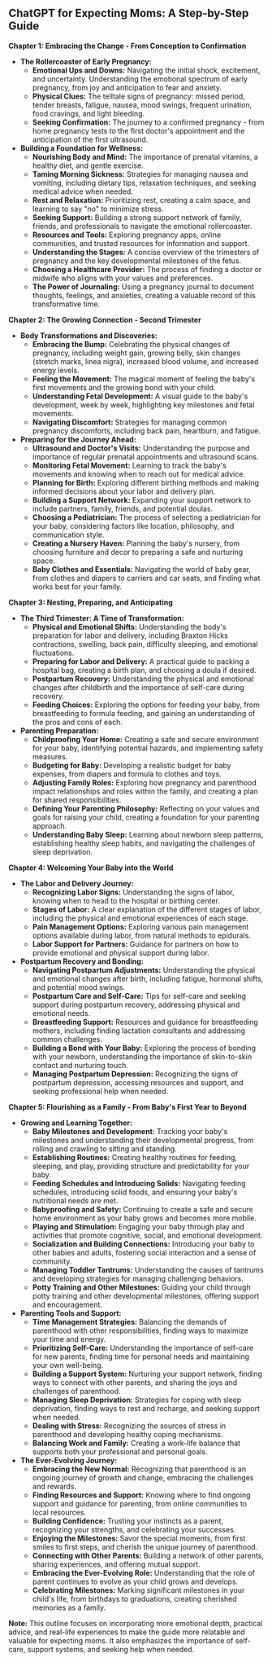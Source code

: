 ## ChatGPT for Expecting Moms: A Step-by-Step Guide

**Chapter 1:  Embracing the Change - From Conception to Confirmation**

* **The Rollercoaster of Early Pregnancy:**
    * **Emotional Ups and Downs:**  Navigating the initial shock, excitement, and uncertainty. Understanding the emotional spectrum of early pregnancy, from joy and anticipation to fear and anxiety.
    * **Physical Clues:** The telltale signs of pregnancy: missed period, tender breasts, fatigue, nausea, mood swings, frequent urination, food cravings, and light bleeding. 
    * **Seeking Confirmation:**  The journey to a confirmed pregnancy - from home pregnancy tests to the first doctor's appointment and the anticipation of the first ultrasound. 
* **Building a Foundation for Wellness:**
    * **Nourishing Body and Mind:** The importance of prenatal vitamins, a healthy diet, and gentle exercise. 
    * **Taming Morning Sickness:** Strategies for managing nausea and vomiting, including dietary tips, relaxation techniques, and seeking medical advice when needed.
    * **Rest and Relaxation:** Prioritizing rest, creating a calm space, and learning to say "no" to minimize stress.
    * **Seeking Support:** Building a strong support network of family, friends, and professionals to navigate the emotional rollercoaster. 
    * **Resources and Tools:** Exploring pregnancy apps, online communities, and trusted resources for information and support.
    * **Understanding the Stages:**  A concise overview of the trimesters of pregnancy and the key developmental milestones of the fetus.
    * **Choosing a Healthcare Provider:**  The process of finding a doctor or midwife who aligns with your values and preferences.
    * **The Power of Journaling:**  Using a pregnancy journal to document thoughts, feelings, and anxieties, creating a valuable record of this transformative time.

**Chapter 2:  The Growing Connection -  Second Trimester**

* **Body Transformations and Discoveries:**
    * **Embracing the Bump:**  Celebrating the physical changes of pregnancy, including weight gain, growing belly, skin changes (stretch marks, linea nigra), increased blood volume, and increased energy levels. 
    * **Feeling the Movement:** The magical moment of feeling the baby's first movements and the growing bond with your child.
    * **Understanding Fetal Development:**  A visual guide to the baby's development, week by week, highlighting key milestones and fetal movements.
    * **Navigating Discomfort:**  Strategies for managing common pregnancy discomforts, including back pain, heartburn, and fatigue.  
* **Preparing for the Journey Ahead:**
    * **Ultrasound and Doctor's Visits:** Understanding the purpose and importance of regular prenatal appointments and ultrasound scans. 
    * **Monitoring Fetal Movement:**  Learning to track the baby's movements and knowing when to reach out for medical advice.
    * **Planning for Birth:**  Exploring different birthing methods and making informed decisions about your labor and delivery plan. 
    * **Building a Support Network:**  Expanding your support network to include partners, family, friends, and potential doulas.
    * **Choosing a Pediatrician:**  The process of selecting a pediatrician for your baby, considering factors like location, philosophy, and communication style.
    * **Creating a Nursery Haven:**  Planning the baby's nursery, from choosing furniture and decor to preparing a safe and nurturing space. 
    * **Baby Clothes and Essentials:**  Navigating the world of baby gear, from clothes and diapers to carriers and car seats, and finding what works best for your family.

**Chapter 3:  Nesting, Preparing, and Anticipating**

* **The Third Trimester: A Time of Transformation:**
    * **Physical and Emotional Shifts:**  Understanding the body's preparation for labor and delivery, including Braxton Hicks contractions, swelling, back pain, difficulty sleeping, and emotional fluctuations.
    * **Preparing for Labor and Delivery:**  A practical guide to packing a hospital bag, creating a birth plan, and choosing a doula if desired. 
    * **Postpartum Recovery:**  Understanding the physical and emotional changes after childbirth and the importance of self-care during recovery.
    * **Feeding Choices:**  Exploring the options for feeding your baby, from breastfeeding to formula feeding, and gaining an understanding of the pros and cons of each.
* **Parenting Preparation:**
    * **Childproofing Your Home:**  Creating a safe and secure environment for your baby, identifying potential hazards, and implementing safety measures.
    * **Budgeting for Baby:**  Developing a realistic budget for baby expenses, from diapers and formula to clothes and toys.
    * **Adjusting Family Roles:**  Exploring how pregnancy and parenthood impact relationships and roles within the family, and creating a plan for shared responsibilities.
    * **Defining Your Parenting Philosophy:**  Reflecting on your values and goals for raising your child, creating a foundation for your parenting approach.
    * **Understanding Baby Sleep:**  Learning about newborn sleep patterns, establishing healthy sleep habits, and navigating the challenges of sleep deprivation.

**Chapter 4:  Welcoming Your Baby into the World**

* **The Labor and Delivery Journey:**
    * **Recognizing Labor Signs:** Understanding the signs of labor, knowing when to head to the hospital or birthing center.
    * **Stages of Labor:**  A clear explanation of the different stages of labor, including the physical and emotional experiences of each stage. 
    * **Pain Management Options:**  Exploring various pain management options available during labor, from natural methods to epidurals.
    * **Labor Support for Partners:**  Guidance for partners on how to provide emotional and physical support during labor. 
* **Postpartum Recovery and Bonding:**
    * **Navigating Postpartum Adjustments:**  Understanding the physical and emotional changes after birth, including fatigue, hormonal shifts, and potential mood swings.
    * **Postpartum Care and Self-Care:**  Tips for self-care and seeking support during postpartum recovery, addressing physical and emotional needs.
    * **Breastfeeding Support:**  Resources and guidance for breastfeeding mothers, including finding lactation consultants and addressing common challenges.
    * **Building a Bond with Your Baby:**  Exploring the process of bonding with your newborn,  understanding the importance of skin-to-skin contact and nurturing touch.
    * **Managing Postpartum Depression:**  Recognizing the signs of postpartum depression, accessing resources and support, and seeking professional help when needed.

**Chapter 5:  Flourishing as a Family - From Baby's First Year to Beyond**

* **Growing and Learning Together:**
    * **Baby Milestones and Development:**  Tracking your baby's milestones and understanding their developmental progress, from rolling and crawling to sitting and standing.
    * **Establishing Routines:**  Creating healthy routines for feeding, sleeping, and play, providing structure and predictability for your baby.
    * **Feeding Schedules and Introducing Solids:**  Navigating feeding schedules, introducing solid foods, and ensuring your baby's nutritional needs are met. 
    * **Babyproofing and Safety:**  Continuing to create a safe and secure home environment as your baby grows and becomes more mobile.
    * **Playing and Stimulation:**  Engaging your baby through play and activities that promote cognitive, social, and emotional development.
    * **Socialization and Building Connections:**  Introducing your baby to other babies and adults, fostering social interaction and a sense of community.
    * **Managing Toddler Tantrums:**  Understanding the causes of tantrums and developing strategies for managing challenging behaviors.
    * **Potty Training and Other Milestones:**  Guiding your child through potty training and other developmental milestones, offering support and encouragement. 
* **Parenting Tools and Support:**
    * **Time Management Strategies:**  Balancing the demands of parenthood with other responsibilities, finding ways to maximize your time and energy. 
    * **Prioritizing Self-Care:**  Understanding the importance of self-care for new parents, finding time for personal needs and maintaining your own well-being.
    * **Building a Support System:**  Nurturing your support network, finding ways to connect with other parents, and sharing the joys and challenges of parenthood. 
    * **Managing Sleep Deprivation:**  Strategies for coping with sleep deprivation, finding ways to rest and recharge, and seeking support when needed.
    * **Dealing with Stress:**  Recognizing the sources of stress in parenthood and developing healthy coping mechanisms.
    * **Balancing Work and Family:**  Creating a work-life balance that supports both your professional and personal goals. 
* **The Ever-Evolving Journey:**
    * **Embracing the New Normal:**  Recognizing that parenthood is an ongoing journey of growth and change, embracing the challenges and rewards. 
    * **Finding Resources and Support:**  Knowing where to find ongoing support and guidance for parenting, from online communities to local resources.
    * **Building Confidence:**  Trusting your instincts as a parent, recognizing your strengths, and celebrating your successes.
    * **Enjoying the Milestones:**  Savor the special moments, from first smiles to first steps, and cherish the unique journey of parenthood.
    * **Connecting with Other Parents:**  Building a network of other parents, sharing experiences, and offering mutual support.
    * **Embracing the Ever-Evolving Role:**  Understanding that the role of parent continues to evolve as your child grows and develops. 
    * **Celebrating Milestones:**  Marking significant milestones in your child's life, from birthdays to graduations, creating cherished memories as a family. 

**Note:**  This outline focuses on incorporating more emotional depth, practical advice, and real-life experiences to make the guide more relatable and valuable for expecting moms. It also emphasizes the importance of self-care, support systems, and seeking help when needed. 
